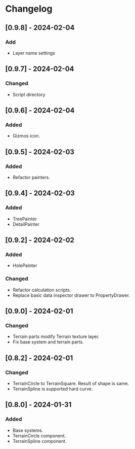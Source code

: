 # Changelog

## [0.9.8] - 2024-02-04
### Add
- Layer name settings

## [0.9.7] - 2024-02-04
### Changed
- Script directory

## [0.9.6] - 2024-02-04
### Added
- Gizmos icon.

## [0.9.5] - 2024-02-03
### Added
- Refactor painters.

## [0.9.4] - 2024-02-03
### Added
- TreePainter
- DetailPainter

## [0.9.2] - 2024-02-02
### Added
- HolePainter

### Changed
- Refactor calculation scripts.
- Replace basic data inspector drawer to PropertyDrawer.

## [0.9.0] - 2024-02-01
### Changed
- Terrain parts modify Terrain texture layer.
- Fix base system and terrain parts.

## [0.8.2] - 2024-02-01
### Changed
- TerrainCircle to TerrainSquare. Result of shape is same.
- TerrainSpline is supported hard curve.

## [0.8.0] - 2024-01-31
### Added
- Base systems.
- TerrainCircle component.
- TerrainSpline component.

